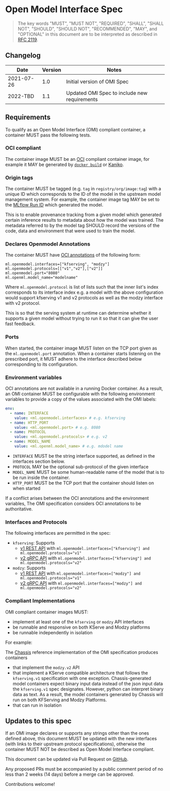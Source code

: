 # Open Model Interface Spec

> The key words "MUST", "MUST NOT", "REQUIRED", "SHALL", "SHALL NOT", "SHOULD", "SHOULD NOT", "RECOMMENDED",  "MAY", and "OPTIONAL" in this document are to be interpreted as described in [RFC 2119](https://datatracker.ietf.org/doc/html/rfc2119).

## Changelog

| Date       | Version | Notes                                        |
|------------|---------|----------------------------------------------|
| 2021-07-26 | 1.0     | Initial version of OMI Spec                  |
| 2022-TBD   | 1.1     | Updated OMI Spec to include new requirements |

## Requirements

To qualify as an Open Model Interface (OMI) compliant container, a container MUST pass the following tests.

### OCI compliant

The container image MUST be an [OCI](https://opencontainers.org/) compliant container image, for example it MAY be generated by [`docker build`](https://docs.docker.com/engine/reference/commandline/build/) or [Kaniko](https://github.com/GoogleContainerTools/kaniko).

### Origin tags

The container MUST be tagged (e.g. `tag` in `registry/org/image:tag`) with a unique ID which corresponds to the ID of the model in the upstream model management system.
For example, the container image tag MAY be set to the [MLflow Run ID](https://www.mlflow.org/docs/latest/model-registry.html) which generated the model.

This is to enable provenance tracking from a given model which generated certain inference results to metadata about how the model was trained.
The metadata referred to by the model tag SHOULD record the versions of the code, data and environment that were used to train the model.

### Declares Openmodel Annotations

The container MUST have [OCI annotations](https://github.com/opencontainers/image-spec/blob/main/annotations.md) of the following form:

```
ml.openmodel.interfaces=["kfserving", "modzy"]
ml.openmodel.protocols=[["v1","v2"],["v2"]]
ml.openmodel.port="8080"
ml.openml.model_name="modelname"
```

Where `ml.openmodel.protocol` is list of lists such that the inner list's index corresponds to its interface index e.g. a model with the above configuration would support kfserving v1 and v2 protocols as well as the modzy interface with v2 protocol.

This is so that the serving system at runtime can determine whether it supports a given model without trying to run it so that it can give the user fast feedback.

### Ports

When started, the container image MUST listen on the TCP port given as the `ml.openmodel.port` annotation.
When a container starts listening on the prescribed port, it MUST adhere to the interface described below corresponding to its configuration.

### Environment variables
OCI annotations are not available in a running Docker container. As a result, an OMI container MUST be configurable with the following environment variables to provide a copy of the values associated with the OMI labels:
```yaml
env:
  - name: INTERFACE
    value: <ml.openmodel.interfaces> # e.g. kfserving
  - name: HTTP_PORT
    value: <ml.openmodel.port> # e.g. 8080
  - name: PROTOCOL
    value: <ml.openmodel.protocols> # e.g. v2
  - name: MODEL_NAME
    value: <ml.openml.model_name> # e.g. mdodel name
```

* `INTERFACE` MUST be the string interface supported, as defined in the interfaces section below.
* `PROTOCOL` MAY be the optional sub-protocol of the given interface
* `MODEL_NAME` MUST be some human-readable name of the model that is to be run inside the container.
* `HTTP_PORT` MUST be the TCP port that the container should listen on when started

If a conflict arises between the OCI annotations and the environment variables, The OMI specification considers OCI annotations to be authoritative. 
### Interfaces and Protocols

The following interfaces are permitted in the spec:

* `kfserving`: Supports
  * [v1 REST API](https://github.com/kubeflow/kfserving/blob/master/docs/README.md#data-plane-v1) with `ml.openmodel.interfaces=["kfserving"] and ml.openmodel.protocols="v1" `
  * [v2 gRPC API](https://github.com/kubeflow/kfserving/tree/master/docs/predict-api/v2) with `ml.openmodel.interfaces=["kfserving"] and ml.openmodel.protocols="v2"`
* `modzy`: Supports 
  * [v1 REST API](https://docs.modzy.com/docs/container-specifications-rest) with `ml.openmodel.interfaces=["modzy"] and ml.openmodel.protocols="v1" `
  * [v2 gRPC API](https://docs.modzy.com/docs/container-specifications-grpc) with `ml.openmodel.interfaces=["modzy"] and ml.openmodel.protocols="v2" `

### Compliant Implementations

OMI compliant container images MUST: 
  * implement at least one of the `kfserving` or `modzy` API interfaces
  * be runnable and responsive on both KServe and Modzy platforms
  * be runnable independently in isolation

For example:

The [Chassis](https://chassis.ml) reference implementation of the OMI specification produces containers 
  * that implement the `modzy.v2` API 
  * that implement a KServe compatible architecture that follows the `kfserving.v1` specification with one exception. Chassis-generated model containers expect binary input data instead of the json input data the `kfserving.v1` spec designates. However, python can interpret binary data as text. As a result, the model containers generated by Chassis will run on both KFServing and Modzy Platforms.
  * that can run in isolation

## Updates to this spec

If an OMI image declares or supports any strings other than the ones defined above, this document MUST be updated with the new interfaces (with links to their upstream protocol specifications), otherwise the container MUST NOT be described as Open Model Interface compliant.

This document can be updated via Pull Request on [GitHub](https://github.com/modzy/openmodelinterface/edit/main/docs/spec.md).

Any proposed PRs must be accompanied by a public comment period of no less than 2 weeks (14 days) before a merge can be approved.

Contributions welcome!
